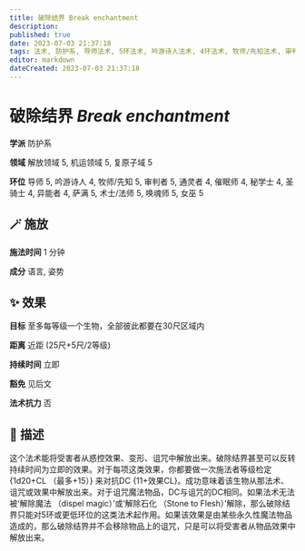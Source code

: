 ```yaml
---
title: 破除结界 Break enchantment
description: 
published: true
date: 2023-07-03 21:37:18
tags: 法术, 防护系, 导师法术, 5环法术, 吟游诗人法术, 4环法术, 牧师/先知法术, 审判者法术, 通灵者法术, 催眠师法术, 秘学士法术, 圣骑士法术, 异能者法术, 萨满法术, 术士/法师法术, 唤魂师法术, 女巫法术, 解放领域, 机运领域, 复原子域
editor: markdown
dateCreated: 2023-07-03 21:37:18
---
```


# **破除结界** *Break enchantment*

**学派** 防护系 

**领域** 解放领域 5, 机运领域 5, 复原子域 5

**环位** 导师 5, 吟游诗人 4, 牧师/先知 5, 审判者 5, 通灵者 4, 催眠师 4, 秘学士 4, 圣骑士 4, 异能者 4, 萨满 5, 术士/法师 5, 唤魂师 5, 女巫 5

## 🪄 施放

**施法时间** 1 分钟

**成分** 语言, 姿势

## ✨ 效果 

**目标** 至多每等级一个生物，全部彼此都要在30尺区域内 

**距离** 近距 (25尺+5尺/2等级)  

**持续时间** 立即 

**豁免** 见后文

**法术抗力** 否

## 📖 描述

这个法术能将受害者从惑控效果、变形、诅咒中解放出来。破除结界甚至可以反转持续时间为立即的效果。对于每项这类效果，你都要做一次施法者等级检定 {1d20+CL （最多+15）} 来对抗DC {11+效果CL}。成功意味着该生物从那法术、诅咒或效果中解放出来。对于诅咒魔法物品，DC与诅咒的DC相同。如果法术无法被‘解除魔法 （dispel magic）’或‘解除石化 （Stone to Flesh）’解除，那么破除结界只能对5环或更低环位的这类法术起作用。如果该效果是由某些永久性魔法物品造成的，那么破除结界并不会移除物品上的诅咒，只是可以将受害者从物品效果中解放出来。
    